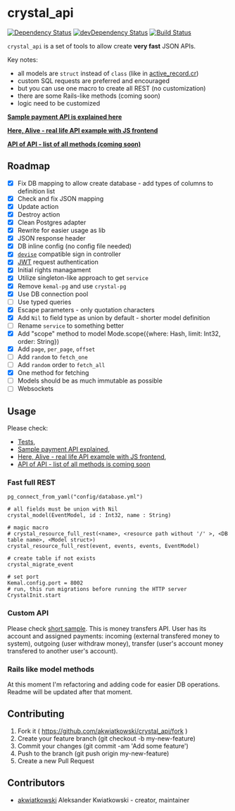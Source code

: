 # crystal_api

[![Dependency Status](https://shards.rocks/badge/github/akwiatkowski/crystal_api/status.svg)](https://shards.rocks/github/akwiatkowski/crystal_api)
[![devDependency Status](https://shards.rocks/badge/github/akwiatkowski/crystal_api/dev_status.svg)](https://shards.rocks/github/akwiatkowski/crystal_api)
[![Build Status](https://travis-ci.org/akwiatkowski/crystal_api.svg?branch=master)](https://travis-ci.org/akwiatkowski/crystal_api)


`crystal_api` is a set of tools to allow create **very fast** JSON APIs.

Key notes:
* all models are `struct` instead of `class` (like in [active_record.cr](https://github.com/waterlink/active_record.cr))
* custom SQL requests are preferred and encouraged
* but you can use one macro to create all REST (no customization)
* there are some Rails-like methods (coming soon)
* logic need to be customized

**[Sample payment API is explained  here](https://github.com/akwiatkowski/crystal_api/blob/master/payment_api_explained.md)**

**[Here, Alive - real life API example with JS frontend](https://github.com/akwiatkowski/herealive/tree/master/src)**

**[API of API - list of all methods (coming soon)](https://github.com/akwiatkowski/crystal_api/blob/master/api.md)**


## Roadmap

- [x] Fix DB mapping to allow create database - add types of columns to definition list
- [x] Check and fix JSON mapping
- [x] Update action
- [x] Destroy action
- [x] Clean Postgres adapter
- [x] Rewrite for easier usage as lib
- [x] JSON response header
- [x] DB inline config (no config file needed)
- [x] [`devise`](https://github.com/plataformatec/devise) compatible sign in controller
- [x] [JWT](https://jwt.io/) request authentication
- [x] Initial rights managament
- [x] Utilize singleton-like approach to get `service`
- [x] Remove `kemal-pg` and use `crystal-pg`
- [x] Use DB connection pool
- [ ] Use typed queries
- [x] Escape parameters - only quotation characters
- [x] Add `Nil` to field type as union by default - shorter model definition
- [ ] Rename `service` to something better
- [x] Add "scope" method to model Mode.scope({where: Hash, limit: Int32, order: String})
- [x] Add `page`, `per_page`, `offset`
- [ ] Add `random` to `fetch_one`
- [ ] Add `random` order to `fetch_all`
- [x] One method for fetching
- [ ] Models should be as much immutable as possible
- [ ] Websockets

## Usage

Please check:

* [Tests](https://github.com/akwiatkowski/crystal_api/tree/master/spec),
* [Sample payment API explained](https://github.com/akwiatkowski/crystal_api/blob/master/payment_api_explained.md),
* [Here, Alive - real life API example with JS frontend](https://github.com/akwiatkowski/herealive/tree/master/src),
* [API of API - list of all methods is coming soon](https://github.com/akwiatkowski/crystal_api/blob/master/api.md)


### Fast full REST

```crystal
pg_connect_from_yaml("config/database.yml")

# all fields must be union with Nil
crystal_model(EventModel, id : Int32, name : String)

# magic macro
# crystal_resource_full_rest(<name>, <resource path without '/' >, <DB table name>, <Model struct>)
crystal_resource_full_rest(event, events, events, EventModel)

# create table if not exists
crystal_migrate_event

# set port
Kemal.config.port = 8002
# run, this run migrations before running the HTTP server
CrystalInit.start
```

### Custom API

Please check [short sample](https://github.com/akwiatkowski/crystal_api/tree/master/spec/apis/payments).
This is money transfers API. User has its account and assigned payments:
incoming (external transfered money to system), outgoing (user withdraw money), transfer
(user's account money transfered to another user's account).

### Rails like model methods

At this moment I'm refactoring and adding code for easier DB operations.
Readme will be updated after that moment.

## Contributing

1. Fork it ( https://github.com/akwiatkowski/crystal_api/fork )
2. Create your feature branch (git checkout -b my-new-feature)
3. Commit your changes (git commit -am 'Add some feature')
4. Push to the branch (git push origin my-new-feature)
5. Create a new Pull Request

## Contributors

- [akwiatkowski](https://github.com/akwiatkowski) Aleksander Kwiatkowski - creator, maintainer
